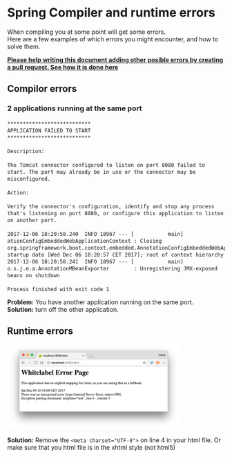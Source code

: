 # Spring Compiler and runtime errors

When compiling you at some point will get some errors.    
Here are a few examples of which errors you might encounter, and how to solve them.

**[Please help writing this document adding other posible errors by creating a pull request. See how it is done here](https://github.com/StudentsAdministration/git_pull_request/blob/master/README.md)**    

## Compilor errors
### 2 applications running at the same port

````    
***************************
APPLICATION FAILED TO START
***************************

Description:

The Tomcat connector configured to listen on port 8080 failed to start. The port may already be in use or the connector may be misconfigured.

Action:

Verify the connector's configuration, identify and stop any process that's listening on port 8080, or configure this application to listen on another port.

2017-12-06 18:20:58.240  INFO 18967 --- [           main] ationConfigEmbeddedWebApplicationContext : Closing org.springframework.boot.context.embedded.AnnotationConfigEmbeddedWebApplicationContext@13eb8acf: startup date [Wed Dec 06 18:20:57 CET 2017]; root of context hierarchy
2017-12-06 18:20:58.241  INFO 18967 --- [           main] o.s.j.e.a.AnnotationMBeanExporter        : Unregistering JMX-exposed beans on shutdown

Process finished with exit code 1

````    
**Problem:** You have another application running on the same port.    
**Solution:** turn off the other application.

## Runtime errors

<img src="/img/metatag_error.png" width="400px" />    

**Solution:** Remove the ````<meta charset="UTF-8">```` on line 4 in your html file. Or make sure that you html file is in the xhtml style (not html5) 


